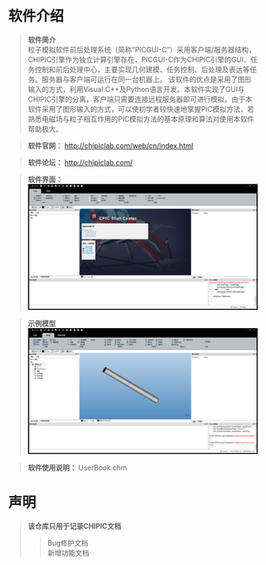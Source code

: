软件介绍
====
> **软件简介** </br>
粒子模拟软件前后处理系统（简称“PICGUI-C”）采用客户端/服务器结构，CHIPIC引擎作为独立计算引擎存在，PICGUI-C作为CHIPIC引擎的GUI、任务控制和前后处理中心，主要实现几何建模、任务控制、后处理及表达等任务。服务器与客户端可运行在同一台机器上。
该软件的优点是采用了图形输入的方式，利用Visual C++及Python语言开发。本软件实现了GUI与CHIPIC引擎的分离，客户端只需要连接远程服务器即可进行模拟。由于本软件采用了图形输入的方式，可以使初学者较快速地掌握PIC模拟方法，若熟悉电磁场与粒子相互作用的PIC模拟方法的基本原理和算法对使用本软件帮助极大。

> **软件官网：** http://chipiclab.com/web/cn/index.html </br>

> **软件论坛：** http://chipiclab.com/ 

> **软件界面：**  </br>
 ![mainInterface](https://github.com/zhao-zhou/CHIPIC/blob/master/picture/mainInterface.png)
 
 > **示例模型**
![mainInterface](https://github.com/zhao-zhou/CHIPIC/blob/master/picture/demo.png)



> **软件使用说明：** UserBook.chm

声明
====
> **该仓库只用于记录CHIPIC文档**
>> Bug修护文档</br>
>> 新增功能文档</br>



